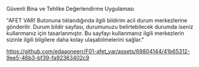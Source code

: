 Güvenli Bina ve Tehlike Değerlendirme Uygulaması


"AFET VAR! Butonuna tıklandığında ilgili bildirim acil durum merkezlerine gönderilir. Durum bildir sayfası, durumunuzu belirtebilecek durumda iseniz kullanmanız için tasarlanmıştır. 
Bu sayfayı kullanmanız ilgili merkezlerin sizinle ilgili bilgilere daha kolay ulaşabilmelerini sağlar."

https://github.com/edaaoneerr/F01-afet_var/assets/69804144/41b65312-9ee5-46b3-bf39-fa92363402c9


